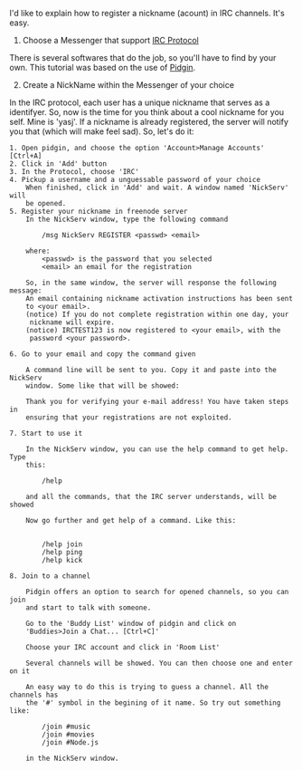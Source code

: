 

I'd like to explain how to register a nickname (acount) in IRC channels. It's 
easy.

1. Choose a Messenger that support [IRC Protocol][IRC Protocol]

There is several softwares that do the job, so you'll have to find by your own.
This tutorial was based on the use of [Pidgin][Pidgin].

2. Create a NickName within the Messenger of your choice

In the IRC protocol, each user has a unique nickname that serves as a identifyer.
So, now is the time for you think about a cool nickname for you self. Mine is 
'yasj'. If a nickname is already registered, the server will notify you that 
(which will make feel sad). So, let's do it:

    1. Open pidgin, and choose the option 'Account>Manage Accounts' [Ctrl+A]
    2. Click in 'Add' button
    3. In the Protocol, choose 'IRC'
    4. Pickup a username and a unguessable password of your choice
        When finished, click in 'Add' and wait. A window named 'NickServ' will 
        be opened.
    5. Register your nickname in freenode server
        In the NickServ window, type the following command

            /msg NickServ REGISTER <passwd> <email>

        where:
            <passwd> is the password that you selected
            <email> an email for the registration

        So, in the same window, the server will response the following message:
        An email containing nickname activation instructions has been sent 
        to <your email>.
        (notice) If you do not complete registration within one day, your 
         nickname will expire.
        (notice) IRCTEST123 is now registered to <your email>, with the 
         password <your password>.

    6. Go to your email and copy the command given
        
        A command line will be sent to you. Copy it and paste into the NickServ 
        window. Some like that will be showed:

        Thank you for verifying your e-mail address! You have taken steps in 
        ensuring that your registrations are not exploited.

    7. Start to use it
        
        In the NickServ window, you can use the help command to get help. Type 
        this:

            /help

        and all the commands, that the IRC server understands, will be showed

        Now go further and get help of a command. Like this:


            /help join
            /help ping
            /help kick

    8. Join to a channel

        Pidgin offers an option to search for opened channels, so you can join 
        and start to talk with someone. 

        Go to the 'Buddy List' window of pidgin and click on 
        'Buddies>Join a Chat... [Ctrl+C]'
        
        Choose your IRC account and click in 'Room List'

        Several channels will be showed. You can then choose one and enter on it

        An easy way to do this is trying to guess a channel. All the channels has 
        the '#' symbol in the begining of it name. So try out something like:

            /join #music
            /join #movies
            /join #Node.js

        in the NickServ window.

[Pidgin]: https://pidgin.im/
[IRC Protocol]: https://tools.ietf.org/html/rfc2812
